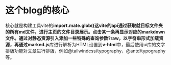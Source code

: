 # 这个blog的核心  
核心就是构建工具vite的**import.mate.glob()**这vite的api通过获取就目标文件夹的所有md文件，进行主页的文件目录展示。点击某一条再显示对应的markdown文件。通过对静态资源引入添加一些特殊的查询参数?raw，以字符串形式加载资源，再通过**marked.js**库进行解析为HTML设置到**v-html**中，最后使用ui库的文字排版功能对文章进行排版，例如@tailwindcss/typography，@antd/typography等。